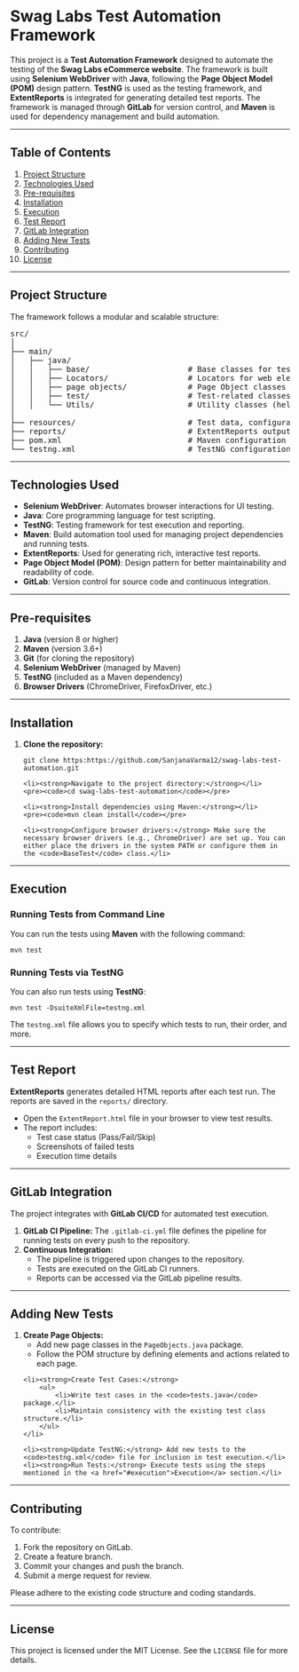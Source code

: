 <!DOCTYPE html>
<html lang="en">
<head>
    <meta charset="UTF-8">
    <meta name="viewport" content="width=device-width, initial-scale=1.0">

</head>
<body>

<h1>Swag Labs Test Automation Framework</h1>

<p>This project is a <strong>Test Automation Framework</strong> designed to automate the testing of the <strong>Swag Labs eCommerce website</strong>. The framework is built using <strong>Selenium WebDriver</strong> with <strong>Java</strong>, following the <strong>Page Object Model (POM)</strong> design pattern. <strong>TestNG</strong> is used as the testing framework, and <strong>ExtentReports</strong> is integrated for generating detailed test reports. The framework is managed through <strong>GitLab</strong> for version control, and <strong>Maven</strong> is used for dependency management and build automation.</p>

<hr>

<h2>Table of Contents</h2>
<ol>
    <li><a href="#project-structure">Project Structure</a></li>
    <li><a href="#technologies-used">Technologies Used</a></li>
    <li><a href="#pre-requisites">Pre-requisites</a></li>
    <li><a href="#installation">Installation</a></li>
    <li><a href="#execution">Execution</a></li>
    <li><a href="#test-report">Test Report</a></li>
    <li><a href="#gitlab-integration">GitLab Integration</a></li>
    <li><a href="#adding-new-tests">Adding New Tests</a></li>
    <li><a href="#contributing">Contributing</a></li>
    <li><a href="#license">License</a></li>
</ol>

<hr>

<h2 id="project-structure">Project Structure</h2>

<p>The framework follows a modular and scalable structure:</p>

<pre>
src/
│
├── main/
│   ├── java/
│   │   ├── base/                     # Base classes for test setup/teardown
│   │   ├── Locators/                 # Locators for web elements
│   │   ├── page objects/             # Page Object classes
│   │   ├── test/                     # Test-related classes
│   │   └── Utils/                    # Utility classes (helpers, WebDriver setup, etc.)
│
├── resources/                        # Test data, configuration files
├── reports/                          # ExtentReports output
├── pom.xml                           # Maven configuration
└── testng.xml                        # TestNG configuration file
</pre>

<hr>

<h2 id="technologies-used">Technologies Used</h2>
<ul>
    <li><strong>Selenium WebDriver</strong>: Automates browser interactions for UI testing.</li>
    <li><strong>Java</strong>: Core programming language for test scripting.</li>
    <li><strong>TestNG</strong>: Testing framework for test execution and reporting.</li>
    <li><strong>Maven</strong>: Build automation tool used for managing project dependencies and running tests.</li>
    <li><strong>ExtentReports</strong>: Used for generating rich, interactive test reports.</li>
    <li><strong>Page Object Model (POM)</strong>: Design pattern for better maintainability and readability of code.</li>
    <li><strong>GitLab</strong>: Version control for source code and continuous integration.</li>
</ul>

<hr>

<h2 id="pre-requisites">Pre-requisites</h2>
<ol>
    <li><strong>Java</strong> (version 8 or higher)</li>
    <li><strong>Maven</strong> (version 3.6+)</li>
    <li><strong>Git</strong> (for cloning the repository)</li>
    <li><strong>Selenium WebDriver</strong> (managed by Maven)</li>
    <li><strong>TestNG</strong> (included as a Maven dependency)</li>
    <li><strong>Browser Drivers</strong> (ChromeDriver, FirefoxDriver, etc.)</li>
</ol>

<hr>

<h2 id="installation">Installation</h2>
<ol>
    <li><strong>Clone the repository:</strong></li>
    <pre><code>git clone https:https://github.com/SanjanaVarma12/swag-labs-test-automation.git</code></pre>

    <li><strong>Navigate to the project directory:</strong></li>
    <pre><code>cd swag-labs-test-automation</code></pre>

    <li><strong>Install dependencies using Maven:</strong></li>
    <pre><code>mvn clean install</code></pre>

    <li><strong>Configure browser drivers:</strong> Make sure the necessary browser drivers (e.g., ChromeDriver) are set up. You can either place the drivers in the system PATH or configure them in the <code>BaseTest</code> class.</li>
</ol>

<hr>

<h2 id="execution">Execution</h2>
<h3>Running Tests from Command Line</h3>
<p>You can run the tests using <strong>Maven</strong> with the following command:</p>
<pre><code>mvn test</code></pre>

<h3>Running Tests via TestNG</h3>
<p>You can also run tests using <strong>TestNG</strong>:</p>
<pre><code>mvn test -DsuiteXmlFile=testng.xml</code></pre>

<p>The <code>testng.xml</code> file allows you to specify which tests to run, their order, and more.</p>

<hr>

<h2 id="test-report">Test Report</h2>
<p><strong>ExtentReports</strong> generates detailed HTML reports after each test run. The reports are saved in the <code>reports/</code> directory.</p>

<ul>
    <li>Open the <code>ExtentReport.html</code> file in your browser to view test results.</li>
    <li>The report includes:
        <ul>
            <li>Test case status (Pass/Fail/Skip)</li>
            <li>Screenshots of failed tests</li>
            <li>Execution time details</li>
        </ul>
    </li>
</ul>

<hr>

<h2 id="gitlab-integration">GitLab Integration</h2>
<p>The project integrates with <strong>GitLab CI/CD</strong> for automated test execution.</p>

<ol>
    <li><strong>GitLab CI Pipeline:</strong> The <code>.gitlab-ci.yml</code> file defines the pipeline for running tests on every push to the repository.</li>
    <li><strong>Continuous Integration:</strong>
        <ul>
            <li>The pipeline is triggered upon changes to the repository.</li>
            <li>Tests are executed on the GitLab CI runners.</li>
            <li>Reports can be accessed via the GitLab pipeline results.</li>
        </ul>
    </li>
</ol>

<hr>

<h2 id="adding-new-tests">Adding New Tests</h2>

<ol>
    <li><strong>Create Page Objects:</strong>
        <ul>
            <li>Add new page classes in the <code>PageObjects.java</code> package.</li>
            <li>Follow the POM structure by defining elements and actions related to each page.</li>
        </ul>
    </li>

    <li><strong>Create Test Cases:</strong>
        <ul>
            <li>Write test cases in the <code>tests.java</code> package.</li>
            <li>Maintain consistency with the existing test class structure.</li>
        </ul>
    </li>

    <li><strong>Update TestNG:</strong> Add new tests to the <code>testng.xml</code> file for inclusion in test execution.</li>
    <li><strong>Run Tests:</strong> Execute tests using the steps mentioned in the <a href="#execution">Execution</a> section.</li>
</ol>

<hr>

<h2 id="contributing">Contributing</h2>
<p>To contribute:</p>

<ol>
    <li>Fork the repository on GitLab.</li>
    <li>Create a feature branch.</li>
    <li>Commit your changes and push the branch.</li>
    <li>Submit a merge request for review.</li>
</ol>

<p>Please adhere to the existing code structure and coding standards.</p>

<hr>

<h2 id="license">License</h2>
<p>This project is licensed under the MIT License. See the <code>LICENSE</code> file for more details.</p>

</body>
</html>

